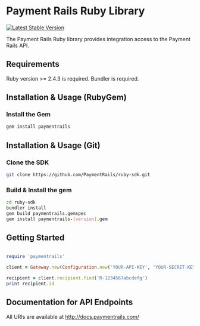 # Payment Rails Ruby Library

[![Latest Stable Version](https://poser.pugx.org/paymentrails/ruby-sdk/v/stable.png)](https://packagist.org/packages/paymentrails/ruby-sdk)

The Payment Rails Ruby library provides integration access to the Payment Rails API.

## Requirements

Ruby version >= 2.4.3 is required.
Bundler is required.

## Installation & Usage (RubyGem)

### Install the Gem

```bash
gem install paymentrails
```

## Installation & Usage (Git)

### Clone the SDK

```bash
git clone https://github.com/PaymentRails/ruby-sdk.git
```

### Build & Install the gem

```bash
cd ruby-sdk
bundler install
gem build paymentrails.gemspec
gem install paymentrails-[version].gem
```

## Getting Started

```Ruby

require 'paymentrails'

client = Gateway.new(Configuration.new('YOUR-API-KEY', 'YOUR-SECRET-KEY'))

recipient = client.recipient.find('R-1234567abcdefg')
print recipient.id
```

## Documentation for API Endpoints

All URIs are available at http://docs.paymentrails.com/
